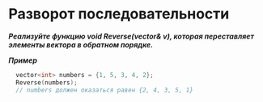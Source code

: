 Разворот последовательности<a name="TOP"></a>
===================

***Реализуйте функцию void Reverse(vector<int>& v), которая переставляет элементы вектора в обратном порядке.***

***Пример***
  
```C++
  vector<int> numbers = {1, 5, 3, 4, 2};
  Reverse(numbers);
  // numbers должен оказаться равен {2, 4, 3, 5, 1}
```
